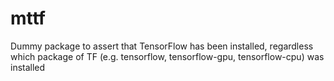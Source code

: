 # mttf
Dummy package to assert that TensorFlow has been installed, regardless which package of TF (e.g. tensorflow, tensorflow-gpu, tensorflow-cpu) was installed

